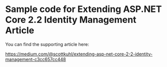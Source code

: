 # Sample code for Extending ASP.NET Core 2.2 Identity Management Article

You can find the supporting article here:

https://medium.com/@scottkuhl/extending-asp-net-core-2-2-identity-management-c3cc657cc448
